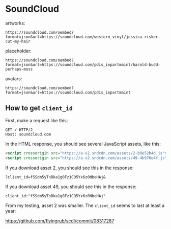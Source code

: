 # SoundCloud

artworks:

~~~
https://soundcloud.com/oembed?format=json&url=https://soundcloud.com/western_vinyl/jessica-risker-cut-my-hair
~~~

placeholder:

~~~
https://soundcloud.com/oembed?format=json&url=https://soundcloud.com/pdis_inpartmaint/harold-budd-perhaps-moss
~~~

avatars:

~~~
https://soundcloud.com/oembed?format=json&url=https://soundcloud.com/pdis_inpartmaint
~~~

## How to get `client_id`

First, make a request like this:

~~~
GET / HTTP/2
Host: soundcloud.com
~~~

In the HTML response, you should see several JavaScript assets, like this:

~~~html
<script crossorigin src="https://a-v2.sndcdn.com/assets/2-b0e52b4d.js"></script>
<script crossorigin src="https://a-v2.sndcdn.com/assets/49-4b976e4f.js"></script>
~~~

If you download asset 2, you should see this in the response:

~~~
?client_id=fSSdm5yTnDka1g0Fz1CO5Yx6z0NbeHAj&
~~~

If you download asset 49, you should see this in the response:

~~~
client_id:"fSSdm5yTnDka1g0Fz1CO5Yx6z0NbeHAj"
~~~

From my testing, asset 2 was smaller. The `client_id` seems to last at least a
year:

https://github.com/flyingrub/scdl/commit/08317287
